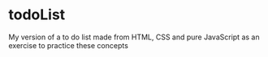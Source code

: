# todoList
My version of a to do list made from HTML, CSS and pure JavaScript as an exercise to practice these concepts

